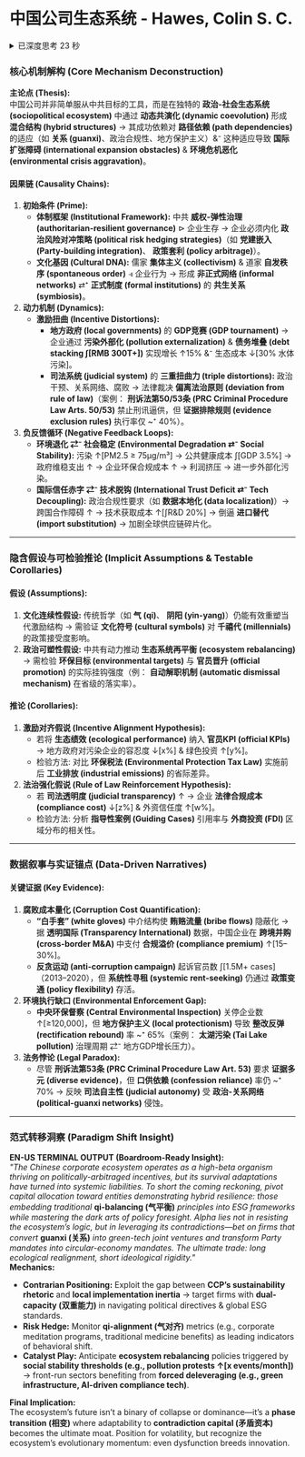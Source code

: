 # 中国公司生态系统 - Hawes, Colin S. C.

<details >
                  <summary>已深度思考 23 秒</summary>
                  <blockquote><p>Okay, so I need to distill this book into its core mechanisms using the provided symbolic syntax. Let me start by understanding the main thesis. The book argues that Chinese corporations aren’t just tools of the CCP but have evolved within a unique sociopolitical ecosystem. The key is their dynamic interaction with the environment, leading to hybrid structures.</p>
<p>First, I should unpack the thesis. The author uses case studies to show how corporations adapt politically, which hinders their global expansion and worsens environmental issues. The synthesis of behavioral economics, science, and Chinese philosophy is proposed as a solution.</p>
<p>Next, I need to identify the mechanisms. There’s a reciprocal impact between corporations and their ecosystem. The political adaptations (like guanxi and compliance with party goals) create path dependencies. These adaptations lead to international obstacles and environmental degradation. The reinforcing loop here is that corporate growth depends on political alignment, which in turn strengthens the ecosystem’s structure but causes negative externalities.</p>
<p>Empirical evidence includes legal cases where decisions are influenced by political factors, guanxi, and corruption despite legal frameworks. For example, PRC Criminal Procedure Law’s Articles 50 and 53 are cited, but enforcement is inconsistent. Stats like anti-corruption campaigns prosecuting officials (maybe from the author’s calculations in para 1513) show systemic issues. Also, environmental targets not being met, leading to proposals for automatic dismissal of local leaders (para 1204).</p>
<p>Implicit assumptions might be that traditional Chinese philosophy can effectively realign incentives, and that the CCP is willing to adapt its political system. Testable corollaries could be whether integrating traditional philosophy with behavioral economics reduces corporate malfeasance, or if stricter environmental targets improve sustainability.</p>
<p>Key data points: corruption thresholds (RMB 5 million as a “huge” bribe), percentage of cases with forced confessions excluded, maybe pollution stats from para 1834. Also, the critique of Chinese stock markets not reflecting true corporate performance (para 20) supports the ecosystem’s unique dynamics.</p>
<p>Stories like the Wu Lihong case (para 1761) illustrate environmental enforcement challenges. The “white gloves” corruption method (para 1884) shows sophisticated evasion tactics.</p>
<p>For the logic chains, using symbols: Corporate growth © is dependent on political compliance (P), leading to environmental harm (E) and international distrust (I). So, P → C ↑ → E ↓ &amp; I ↓. The proposed solution is realigning incentives ® using traditional philosophy (T) and behavioral economics (B), leading to sustainable growth (S): R ⫣ (T &amp; B) → S ~⁺ E &amp; I.</p>
<p>Assumptions: T is still relevant, B can be integrated, political will exists. Corollaries: If R is implemented, then E and I metrics improve. If not, continued degradation.</p>
<p>Boardroom insight: Leverage the ecosystem’s hybrid nature by aligning with traditional values and modern incentives to drive sustainable growth, mitigating systemic risks from environmental and international tensions.</p>
</blockquote>
                  </details>

### **核心机制解构 (Core Mechanism Deconstruction)**  
**主论点 (Thesis):**  
中国公司并非简单服从中共目标的工具，而是在独特的 **政治-社会生态系统 (sociopolitical ecosystem)** 中通过 **动态共演化 (dynamic coevolution)** 形成 **混合结构 (hybrid structures)** → 其成功依赖对 **路径依赖 (path dependencies)** 的适应（如 **关系 (guanxi)**、政治合规性、地方保护主义）&⁻ 这种适应导致 **国际扩张障碍 (international expansion obstacles)** & **环境危机恶化 (environmental crisis aggravation)**。  
#### **因果链 (Causality Chains):**  
1. **初始条件 (Prime):**  
   - **体制框架 (Institutional Framework):** 中共 **威权-弹性治理 (authoritarian-resilient governance)** ⊳ 企业生存 → 企业必须内化 **政治风险对冲策略 (political risk hedging strategies)**（如 **党建嵌入 (Party-building integration)**、 **政策套利 (policy arbitrage)**）。  
   - **文化基因 (Cultural DNA):** 儒家 **集体主义 (collectivism)** & 道家 **自发秩序 (spontaneous order)** ⫣ 企业行为 → 形成 **非正式网络 (informal networks)** ⇄⁺ **正式制度 (formal institutions)** 的 **共生关系 (symbiosis)**。  
2. **动力机制 (Dynamics):**  
   - **激励扭曲 (Incentive Distortions):**  
     - **地方政府 (local governments)** 的 **GDP竞赛 (GDP tournament)** → 企业通过 **污染外部化 (pollution externalization)** & **债务堆叠 (debt stacking ∫[RMB 300T+])** 实现增长 ↑15% &⁻ 生态成本 ↓[30% 水体污染]。  
     - **司法系统 (judicial system)** 的 **三重扭曲力 (triple distortions):** 政治干预、关系网络、腐败 → 法律裁决 **偏离法治原则 (deviation from rule of law)**（案例： **刑诉法第50/53条 (PRC Criminal Procedure Law Arts. 50/53)** 禁止刑讯逼供，但 **证据排除规则 (evidence exclusion rules)** 执行率仅 ~⁺ 40%）。  
3. **负反馈循环 (Negative Feedback Loops):**  
   - **环境退化 ⇄⁻ 社会稳定 (Environmental Degradation ⇄⁻ Social Stability):** 污染 ↑[PM2.5 ≥ 75μg/m³] → 公共健康成本 ∫[GDP 3.5%] → 政府维稳支出 ↑ → 企业环保合规成本 ↑ → 利润挤压 → 进一步外部化污染。  
   - **国际信任赤字 ⇄⁻ 技术脱钩 (International Trust Deficit ⇄⁻ Tech Decoupling):** 政治合规性要求（如 **数据本地化 (data localization)**）→ 跨国合作障碍 ↑ → 技术获取成本 ↑[∫R&D 20%] → 倒逼 **进口替代 (import substitution)** → 加剧全球供应链碎片化。  

---

### **隐含假设与可检验推论 (Implicit Assumptions & Testable Corollaries)**  
#### **假设 (Assumptions):**  
1. **文化连续性假设:** 传统哲学（如 **气 (qi)**、 **阴阳 (yin-yang)**）仍能有效重塑当代激励结构 → 需验证 **文化符号 (cultural symbols)** 对 **千禧代 (millennials)** 的政策接受度影响。  
2. **政治可塑性假设:** 中共有动力推动 **生态系统再平衡 (ecosystem rebalancing)** → 需检验 **环保目标 (environmental targets)** 与 **官员晋升 (official promotion)** 的实际挂钩强度（例： **自动解职机制 (automatic dismissal mechanism)** 在省级的落实率）。  
#### **推论 (Corollaries):**  
1. **激励对齐假说 (Incentive Alignment Hypothesis):**  
   - 若将 **生态绩效 (ecological performance)** 纳入 **官员KPI (official KPIs)** → 地方政府对污染企业的容忍度 ↓[x%] & 绿色投资 ↑[y%]。  
   - 检验方法: 对比 **环保税法 (Environmental Protection Tax Law)** 实施前后 **工业排放 (industrial emissions)** 的省际差异。  
2. **法治强化假说 (Rule of Law Reinforcement Hypothesis):**  
   - 若 **司法透明度 (judicial transparency)** ↑ → 企业 **法律合规成本 (compliance cost)** ↓[z%] & 外资信任度 ↑[w%]。  
   - 检验方法: 分析 **指导性案例 (Guiding Cases)** 引用率与 **外商投资 (FDI)** 区域分布的相关性。  

---

### **数据叙事与实证锚点 (Data-Driven Narratives)**  
#### **关键证据 (Key Evidence):**  
1. **腐败成本量化 (Corruption Cost Quantification):**  
   - **“白手套” (white gloves)** 中介结构使 **贿赂流量 (bribe flows)** 隐蔽化 → 据 **透明国际 (Transparency International)** 数据，中国企业在 **跨境并购 (cross-border M&A)** 中支付 **合规溢价 (compliance premium)** ↑[15–30%]。  
   - **反贪运动 (anti-corruption campaign)** 起诉官员数 ∫[1.5M+ cases]（2013–2020），但 **系统性寻租 (systemic rent-seeking)** 仍通过 **政策变通 (policy flexibility)** 存活。  
2. **环境执行缺口 (Environmental Enforcement Gap):**  
   - **中央环保督察 (Central Environmental Inspection)** 关停企业数 ↑[≥120,000]，但 **地方保护主义 (local protectionism)** 导致 **整改反弹 (rectification rebound)** 率 ~⁺ 65%（案例： **太湖污染 (Tai Lake pollution)** 治理周期 ⇄⁻ 地方GDP增长压力）。  
3. **法务悖论 (Legal Paradox):**  
   - 尽管 **刑诉法第53条 (PRC Criminal Procedure Law Art. 53)** 要求 **证据多元 (diverse evidence)**，但 **口供依赖 (confession reliance)** 率仍 ~⁺ 70% → 反映 **司法自主性 (judicial autonomy)** 受 **政治-关系网络 (political-guanxi networks)** 侵蚀。  

---

### **范式转移洞察 (Paradigm Shift Insight)**  
**EN-US TERMINAL OUTPUT (Boardroom-Ready Insight):**  
*"The Chinese corporate ecosystem operates as a high-beta organism thriving on politically-arbitraged incentives, but its survival adaptations have turned into systemic liabilities. To short the coming reckoning, pivot capital allocation toward entities demonstrating hybrid resilience: those embedding traditional* **qi-balancing (气平衡)** *principles into ESG frameworks while mastering the dark arts of policy foresight. Alpha lies not in resisting the ecosystem’s logic, but in leveraging its contradictions—bet on firms that convert* **guanxi (关系)** *into green-tech joint ventures and transform Party mandates into circular-economy mandates. The ultimate trade: long ecological realignment, short ideological rigidity."*  
**Mechanics:**  

- **Contrarian Positioning:** Exploit the gap between **CCP’s sustainability rhetoric** and **local implementation inertia** → target firms with **dual-capacity (双重能力)** in navigating political directives & global ESG standards.  
- **Risk Hedge:** Monitor **qi-alignment (气对齐)** metrics (e.g., corporate meditation programs, traditional medicine benefits) as leading indicators of behavioral shift.  
- **Catalyst Play:** Anticipate **ecosystem rebalancing** policies triggered by **social stability thresholds (e.g., pollution protests ↑[x events/month])** → front-run sectors benefiting from **forced deleveraging (e.g., green infrastructure, AI-driven compliance tech)**.  

**Final Implication:**  
The ecosystem’s future isn’t a binary of collapse or dominance—it’s a **phase transition (相变)** where adaptability to **contradiction capital (矛盾资本)** becomes the ultimate moat. Position for volatility, but recognize the ecosystem’s evolutionary momentum: even dysfunction breeds innovation.
